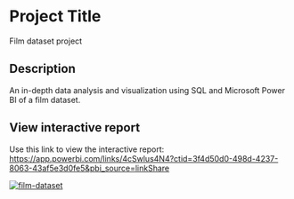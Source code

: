 # Project Title

Film dataset project

## Description

An in-depth data analysis and visualization using SQL and Microsoft Power BI of a film dataset.

## View interactive report

Use this link to view the interactive report:
https://app.powerbi.com/links/4cSwlus4N4?ctid=3f4d50d0-498d-4237-8063-43af5e3d0fe5&pbi_source=linkShare  

[
![film-dataset](https://github.com/Salumpharesy/data-analysis-projects/assets/105717610/443eb59f-6c9f-4c51-9bbd-9ea6ad728c9e)
](url)
